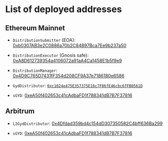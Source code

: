 # List of deployed addresses

## Ethereum Mainnet

* `DistributionSubmitter` (EOA): [0xb0307AB3e2C0886a70b2C84897Bca7Ee9b237a50](https://etherscan.io/address/0xb0307AB3e2C0886a70b2C84897Bca7Ee9b237a50)

* `DistributionExecutor` (Gnosis safe): [0xA8D612739354a4106072a91aA4Ca1458E1b5f9e9](https://etherscan.io/address/0xA8D612739354a4106072a91aA4Ca1458E1b5f9e9)

* `DistributionManager`: [0x4D9C765D7431fF354d208CF9A37e7186180e6586](https://etherscan.io/address/0x4d9c765d7431ff354d208cf9a37e7186180e6586)

* `GydDistributor`: [`0xc1024e475E357375E16c7F86fE46cbc6fFB0561D`](https://etherscan.io/address/0xc1024e475e357375e16c7f86fe46cbc6ffb0561d)

* `sGYD`: [0xeA50f402653c41cAdbaFD1f788341dB7B7F37816](https://etherscan.io/address/0xeA50f402653c41cAdbaFD1f788341dB7B7F37816)

## Arbitrum


* `L2GydDistributor`: [0x4Dfdad359bd4c154dD307350582C4bff636Ba299](https://arbiscan.io/address/0x4Dfdad359bd4c154dD307350582C4bff636Ba299)

* `sGYD`: [0xeA50f402653c41cAdbaFD1f788341dB7B7F37816](https://arbiscan.io/address/0xeA50f402653c41cAdbaFD1f788341dB7B7F37816)
